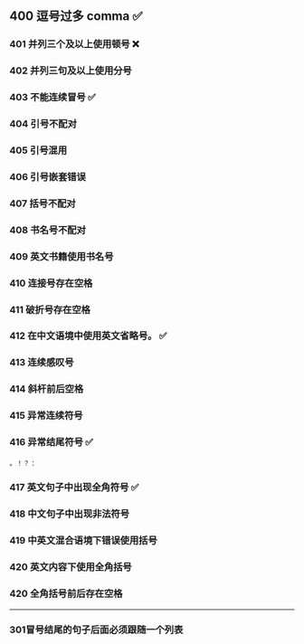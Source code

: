 ## 400 逗号过多 comma ✅

### 401 并列三个及以上使用顿号 ❌



### 402 并列三句及以上使用分号



### 403 不能连续冒号  ✅



### 404 引号不配对



### 405 引号混用



### 406 引号嵌套错误



### 407 括号不配对



### 408 书名号不配对



### 409 英文书籍使用书名号



### 410 连接号存在空格

### 411 破折号存在空格



### 412 在中文语境中使用英文省略号。  ✅



### 413 连续感叹号



### 414 斜杆前后空格

### 415 异常连续符号

### 416 异常结尾符号  ✅

```
。！？：
```

 

### 417 英文句子中出现全角符号  ✅



### 418 中文句子中出现非法符号



### 419 中英文混合语境下错误使用括号



### 420 英文内容下使用全角括号

### 420 全角括号前后存在空格 



---





### 301冒号结尾的句子后面必须跟随一个列表